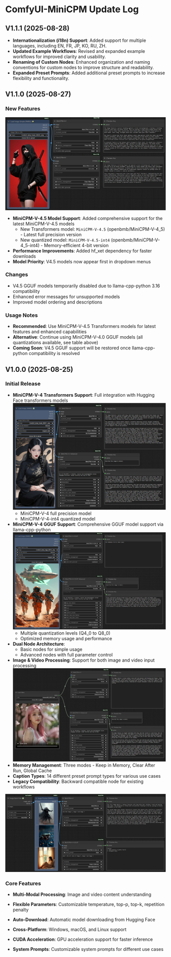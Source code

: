 # ComfyUI-MiniCPM Update Log
## V1.1.1 (2025-08-28)
- **Internationalization (i18n) Support**: Added support for multiple languages, including EN, FR, JP, KO, RU, ZH.
- **Updated Example Workflows**: Revised and expanded example workflows for improved clarity and usability.
- **Renaming of Custom Nodes**: Enhanced organization and naming conventions for custom nodes to improve structure and readability.
- **Expanded Preset Prompts**: Added additional preset prompts to increase flexibility and functionality.
## V1.1.0 (2025-08-27)
### New Features
[![MiniCPM v4 VS v45](example_workflows/MiniCPM_v4VSv45.jpg)](example_workflows/MiniCPM_v4VSv45.json)
- **MiniCPM-V-4.5 Model Support**: Added comprehensive support for the latest MiniCPM-V-4.5 models
  - New Transformers model: `MiniCPM-V-4.5` (openbmb/MiniCPM-V-4_5) - Latest full precision version
  - New quantized model: `MiniCPM-V-4.5-int4` (openbmb/MiniCPM-V-4_5-int4) - Memory-efficient 4-bit version
- **Performance Improvements**: Added hf_xet dependency for faster downloads
- **Model Priority**: V4.5 models now appear first in dropdown menus

### Changes
- V4.5 GGUF models temporarily disabled due to llama-cpp-python 3.16 compatibility
- Enhanced error messages for unsupported models
- Improved model ordering and descriptions

### Usage Notes
- **Recommended**: Use MiniCPM-V-4.5 Transformers models for latest features and enhanced capabilities
- **Alternative**: Continue using MiniCPM-V-4.0 GGUF models (all quantizations available, see table above)
- **Coming Soon**: V4.5 GGUF support will be restored once llama-cpp-python compatibility is resolved

## V1.0.0 (2025-08-25)
### Initial Release
- **MiniCPM-V-4 Transformers Support**: Full integration with Hugging Face transformers models
[![MiniCPM-V-4](example_workflows/MiniCPM-V-4.jpg)](example_workflows/MiniCPM-V-4.json)
  - MiniCPM-V-4 full precision model
  - MiniCPM-V-4-int4 quantized model
- **MiniCPM-V-4 GGUF Support**: Comprehensive GGUF model support via llama-cpp-python
[![MiniCPM-V-4-GGUF](example_workflows/MiniCPM-V-4-GGUF.jpg)](example_workflows/MiniCPM-V-4-GGUF.json)
  - Multiple quantization levels (Q4_0 to Q8_0)
  - Optimized memory usage and performance
- **Dual Node Architecture**: 
  - Basic nodes for simple usage
  - Advanced nodes with full parameter control
- **Image & Video Processing**: Support for both image and video input processing
[![MiniCPM-V-4_video](example_workflows/MiniCPM-V-4_video.jpg)](example_workflows/MiniCPM-V-4_video.json)
- **Memory Management**: Three modes - Keep in Memory, Clear After Run, Global Cache
- **Caption Types**: 14 different preset prompt types for various use cases
- **Legacy Compatibility**: Backward compatible node for existing workflows

[![MiniCPM-V-4_batchImages](example_workflows/MiniCPM-V-4_batchImages.jpg)](example_workflows/MiniCPM-V-4_batchImages.json)

### Core Features
- **Multi-Modal Processing**: Image and video content understanding
- **Flexible Parameters**: Customizable temperature, top-p, top-k, repetition penalty
- **Auto-Download**: Automatic model downloading from Hugging Face
- **Cross-Platform**: Windows, macOS, and Linux support
- **CUDA Acceleration**: GPU acceleration support for faster inference

- **System Prompts**: Customizable system prompts for different use cases
